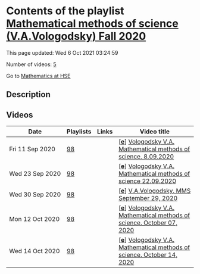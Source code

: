 # Contents of the playlist [Mathematical methods of science (V.A.Vologodsky) Fall 2020](https://www.youtube.com/playlist?list=PLq3E5oubNNoBobEFULHHwaetL3jRkSLaA)

This page updated: Wed 6 Oct 2021 03:24:59

Number of videos: [5](#videos)

Go to [Mathematics at HSE](../README.md)

## Description



## Videos

|Date|Playlists|Links|Video title|
|---|---|---|---|
| Fri&nbsp;11&nbsp;Sep&nbsp;2020 | [98](../playlists/98 "Mathematical methods of science (V.A.Vologodsky) Fall 2020") |  | [[**e**](https://studio.youtube.com/video/WuDdtpajvc0/edit "Edit")] [Vologodsky V.A. Mathematical methods of science. 8.09.2020](https://www.youtube.com/watch?v=WuDdtpajvc0&list=PLq3E5oubNNoBobEFULHHwaetL3jRkSLaA "Lecture 1.&#013;Курс магистерской программы &#34;Математика&#34;") |
| Wed&nbsp;23&nbsp;Sep&nbsp;2020 | [98](../playlists/98 "Mathematical methods of science (V.A.Vologodsky) Fall 2020") |  | [[**e**](https://studio.youtube.com/video/QGpvYEjkWj4/edit "Edit")] [Vologodsky V.A. Mathematical methods of science  22.09.2020](https://www.youtube.com/watch?v=QGpvYEjkWj4&list=PLq3E5oubNNoBobEFULHHwaetL3jRkSLaA "Lecture 3") |
| Wed&nbsp;30&nbsp;Sep&nbsp;2020 | [98](../playlists/98 "Mathematical methods of science (V.A.Vologodsky) Fall 2020") |  | [[**e**](https://studio.youtube.com/video/ivrwPcOGUh8/edit "Edit")] [V.A.Vologodsky. MMS  September 29, 2020](https://www.youtube.com/watch?v=ivrwPcOGUh8&list=PLq3E5oubNNoBobEFULHHwaetL3jRkSLaA "Lecture 4") |
| Mon&nbsp;12&nbsp;Oct&nbsp;2020 | [98](../playlists/98 "Mathematical methods of science (V.A.Vologodsky) Fall 2020") |  | [[**e**](https://studio.youtube.com/video/AiRdQeF3dJs/edit "Edit")] [Vologodsky V.A. Mathematical methods of science.  October 07, 2020](https://www.youtube.com/watch?v=AiRdQeF3dJs&list=PLq3E5oubNNoBobEFULHHwaetL3jRkSLaA "Lecture October 7") |
| Wed&nbsp;14&nbsp;Oct&nbsp;2020 | [98](../playlists/98 "Mathematical methods of science (V.A.Vologodsky) Fall 2020") |  | [[**e**](https://studio.youtube.com/video/DoJzozXHmR8/edit "Edit")] [Vologodsky V.A. Mathematical methods of science. October 14, 2020](https://www.youtube.com/watch?v=DoJzozXHmR8&list=PLq3E5oubNNoBobEFULHHwaetL3jRkSLaA "Lecture 5") |
